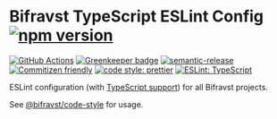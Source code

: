 # Bifravst TypeScript ESLint Config [![npm version](https://img.shields.io/npm/v/@bifravst/eslint-config-typescript.svg)](https://www.npmjs.com/package/@bifravst/eslint-config-typescript)

[![GitHub Actions](https://github.com/bifravst/eslint-config-typescript/workflows/Semantic%20Release/badge.svg)](https://github.com/bifravst/eslint-config-typescript/actions)
[![Greenkeeper badge](https://badges.greenkeeper.io/bifravst/eslint-config-typescript.svg)](https://greenkeeper.io/)
[![semantic-release](https://img.shields.io/badge/%20%20%F0%9F%93%A6%F0%9F%9A%80-semantic--release-e10079.svg)](https://github.com/semantic-release/semantic-release)
[![Commitizen friendly](https://img.shields.io/badge/commitizen-friendly-brightgreen.svg)](http://commitizen.github.io/cz-cli/)
[![code style: prettier](https://img.shields.io/badge/code_style-prettier-ff69b4.svg)](https://github.com/prettier/prettier/)
[![ESLint: TypeScript](https://img.shields.io/badge/ESLint-TypeScript-blue.svg)](https://github.com/typescript-eslint/typescript-eslint)

ESLint configuration (with
[TypeScript support](https://github.com/typescript-eslint/typescript-eslint))
for all Bifravst projects.

See [@bifravst/code-style](https://github.com/bifravst/code-style) for usage.
